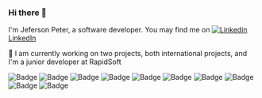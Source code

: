 ### Hi there 👋
  I'm Jeferson Peter, a software developer. You may find me on [![Linkedin](https://i.stack.imgur.com/gVE0j.png) LinkedIn](https://www.linkedin.com/in/jeferson-peter-121635196)

🔭 I am currently working on two projects, both international projects, and I'm a junior developer at RapidSoft



![Badge](https://img.shields.io/static/v1?label=Frameworks&message=React&color=blue&?style=plastic&logo=REACT)
![Badge](https://img.shields.io/static/v1?label=Frameworks&message=Django&color=lightGreen&?style=plastic&logo=DJANGO)
![Badge](https://img.shields.io/static/v1?label=Frameworks&message=Flask&color=white&?style=plastic&logo=FLASK)
![Badge](https://img.shields.io/static/v1?label=Frameworks&message=React-Native&color=blue&?style=plastic&logo=REACTNATIVE)
![Badge](https://img.shields.io/static/v1?label=OS&message=Windows&color=grey&?style=plastic&logo=WINDOWS)
![Badge](https://img.shields.io/static/v1?label=OS&message=Django&color=grey&?style=plastic&logo=LINUX)
![Badge](https://img.shields.io/static/v1?label=MainEditors&message=VS-code&color=lightGreen&?style=plastic&logo=VScode)
![Badge](https://img.shields.io/static/v1?label=MainEditors&message=PyCharm-IDEA&color=darkGreen&?style=plastic&logo=PYCHARM)
![Badge](https://img.shields.io/static/v1?label=MainEditors&message=Intellij-IDEA&color=lightpink&?style=plastic&logo=INTELLIJ)
![Badge](https://img.shields.io/static/v1?label=MainEditors&message=Eclipse&color=orange&?style=plastic&logo=ECLIPSE)

<!--
**Jeferson-Peter/Jeferson-Peter** is a ✨ _special_ ✨ repository because its `README.md` (this file) appears on your GitHub profile.

Here are some ideas to get you started:

- 🔭 I’m currently working on ...
- 🌱 I’m currently learning ...
- 👯 I’m looking to collaborate on ...
- 🤔 I’m looking for help with ...
- 💬 Ask me about ...
- 📫 How to reach me: ...
- 😄 Pronouns: ...
- ⚡ Fun fact: ...
-->
